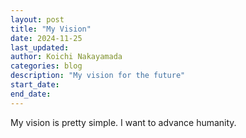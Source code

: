 ```yaml
---
layout: post
title: "My Vision"
date: 2024-11-25
last_updated: 
author: Koichi Nakayamada
categories: blog
description: "My vision for the future"
start_date: 
end_date: 
---
```


My vision is pretty simple. I want to advance humanity.